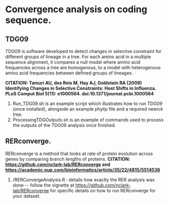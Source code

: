 # Convergence analysis on coding sequence.

## TDG09

TDG09 is software developed to detect changes in selective constraint for different groups of lineage in a tree. For each amino acid in a multiple sequence alignment, it compares a null model where amino acid frequencies across a tree are homogenous, to a model with heterogenous amino acid frequencies between defined groups of lineages.

**CITATION: Tamuri AU, dos Reis M, Hay AJ, Goldstein RA (2009) Identifying Changes in Selective Constraints: Host Shifts in Influenza. PLoS Comput Biol 5(11): e1000564. doi:10.1371/journal.pcbi.1000564**
1. Run_TDG09.sh is an example script which illustrates how to run TDG09 (once installed), alongside an example phylip file and a required newick tree.
2. ProcessingTDGOutputs.sh is an example of commands used to process the outputs of the TDG09 analysis once finished.

## RERconverge.
RERconverge is a method that looks at rate of protein evolution across genes by comparing branch lengths of proteins.
**CITATION: https://github.com/nclark-lab/RERconverge and https://academic.oup.com/bioinformatics/article/35/22/4815/5514536**
1. /RERConvergeAnalysis.R : details how exactly the RER analysis was done -- follow the vignette at https://github.com/nclark-lab/RERconverge for specific details on how to run RERconverge for your dataset.
